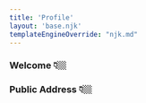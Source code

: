 ```yaml
---
title: 'Profile'
layout: 'base.njk'
templateEngineOverride: "njk.md"
---
```



<!-- 0. HTML -->
<h3>Welcome 👇🏼</h3><h3 id="email"></h3>
<h3>Public Address 👇🏼</h3><h3 id="publicAddress"></h3>

<!-- 1. Ensure the user’s info is displayed -->
<script>
  // check that the user is logged in
  async function checkLogin() {
    const isLoggedIn = await magic.user.isLoggedIn();
    console.log({ isLoggedIn })
    if (!isLoggedIn) {
      window.location.href = '/login';
    }

    // get the user's email
    const { email, publicAddress} = await magic.user.getMetadata();

    document.querySelector('#email').innerText = email;
    document.querySelector('#publicAddress').innerText = publicAddress;
  }

  checkLogin();
</script>

